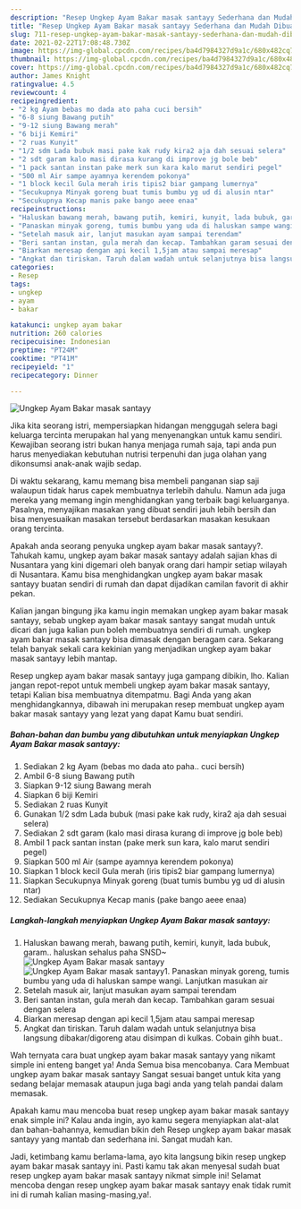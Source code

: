 ```yaml
---
description: "Resep Ungkep Ayam Bakar masak santayy Sederhana dan Mudah Dibuat"
title: "Resep Ungkep Ayam Bakar masak santayy Sederhana dan Mudah Dibuat"
slug: 711-resep-ungkep-ayam-bakar-masak-santayy-sederhana-dan-mudah-dibuat
date: 2021-02-22T17:08:48.730Z
image: https://img-global.cpcdn.com/recipes/ba4d7984327d9a1c/680x482cq70/ungkep-ayam-bakar-masak-santayy-foto-resep-utama.jpg
thumbnail: https://img-global.cpcdn.com/recipes/ba4d7984327d9a1c/680x482cq70/ungkep-ayam-bakar-masak-santayy-foto-resep-utama.jpg
cover: https://img-global.cpcdn.com/recipes/ba4d7984327d9a1c/680x482cq70/ungkep-ayam-bakar-masak-santayy-foto-resep-utama.jpg
author: James Knight
ratingvalue: 4.5
reviewcount: 4
recipeingredient:
- "2 kg Ayam bebas mo dada ato paha cuci bersih"
- "6-8 siung Bawang putih"
- "9-12 siung Bawang merah"
- "6 biji Kemiri"
- "2 ruas Kunyit"
- "1/2 sdm Lada bubuk masi pake kak rudy kira2 aja dah sesuai selera"
- "2 sdt garam kalo masi dirasa kurang di improve jg bole beb"
- "1 pack santan instan pake merk sun kara kalo marut sendiri pegel"
- "500 ml Air sampe ayamnya kerendem pokonya"
- "1 block kecil Gula merah iris tipis2 biar gampang lumernya"
- "Secukupnya Minyak goreng buat tumis bumbu yg ud di alusin ntar"
- "Secukupnya Kecap manis pake bango aeee enaa"
recipeinstructions:
- "Haluskan bawang merah, bawang putih, kemiri, kunyit, lada bubuk, garam.. haluskan sehalus paha SNSD~"
- "Panaskan minyak goreng, tumis bumbu yang uda di haluskan sampe wangi. Lanjutkan masukan air"
- "Setelah masuk air, lanjut masukan ayam sampai terendam"
- "Beri santan instan, gula merah dan kecap. Tambahkan garam sesuai dengan selera"
- "Biarkan meresap dengan api kecil 1,5jam atau sampai meresap"
- "Angkat dan tiriskan. Taruh dalam wadah untuk selanjutnya bisa langsung dibakar/digoreng atau disimpan di kulkas. Cobain gihh buat.."
categories:
- Resep
tags:
- ungkep
- ayam
- bakar

katakunci: ungkep ayam bakar 
nutrition: 260 calories
recipecuisine: Indonesian
preptime: "PT24M"
cooktime: "PT41M"
recipeyield: "1"
recipecategory: Dinner

---
```



![Ungkep Ayam Bakar masak santayy](https://img-global.cpcdn.com/recipes/ba4d7984327d9a1c/680x482cq70/ungkep-ayam-bakar-masak-santayy-foto-resep-utama.jpg)

Jika kita seorang istri, mempersiapkan hidangan menggugah selera bagi keluarga tercinta merupakan hal yang menyenangkan untuk kamu sendiri. Kewajiban seorang istri bukan hanya menjaga rumah saja, tapi anda pun harus menyediakan kebutuhan nutrisi terpenuhi dan juga olahan yang dikonsumsi anak-anak wajib sedap.

Di waktu  sekarang, kamu memang bisa membeli panganan siap saji walaupun tidak harus capek membuatnya terlebih dahulu. Namun ada juga mereka yang memang ingin menghidangkan yang terbaik bagi keluarganya. Pasalnya, menyajikan masakan yang dibuat sendiri jauh lebih bersih dan bisa menyesuaikan masakan tersebut berdasarkan masakan kesukaan orang tercinta. 



Apakah anda seorang penyuka ungkep ayam bakar masak santayy?. Tahukah kamu, ungkep ayam bakar masak santayy adalah sajian khas di Nusantara yang kini digemari oleh banyak orang dari hampir setiap wilayah di Nusantara. Kamu bisa menghidangkan ungkep ayam bakar masak santayy buatan sendiri di rumah dan dapat dijadikan camilan favorit di akhir pekan.

Kalian jangan bingung jika kamu ingin memakan ungkep ayam bakar masak santayy, sebab ungkep ayam bakar masak santayy sangat mudah untuk dicari dan juga kalian pun boleh membuatnya sendiri di rumah. ungkep ayam bakar masak santayy bisa dimasak dengan beragam cara. Sekarang telah banyak sekali cara kekinian yang menjadikan ungkep ayam bakar masak santayy lebih mantap.

Resep ungkep ayam bakar masak santayy juga gampang dibikin, lho. Kalian jangan repot-repot untuk membeli ungkep ayam bakar masak santayy, tetapi Kalian bisa membuatnya ditempatmu. Bagi Anda yang akan menghidangkannya, dibawah ini merupakan resep membuat ungkep ayam bakar masak santayy yang lezat yang dapat Kamu buat sendiri.

<!--inarticleads1-->

##### Bahan-bahan dan bumbu yang dibutuhkan untuk menyiapkan Ungkep Ayam Bakar masak santayy:

1. Sediakan 2 kg Ayam (bebas mo dada ato paha.. cuci bersih)
1. Ambil 6-8 siung Bawang putih
1. Siapkan 9-12 siung Bawang merah
1. Siapkan 6 biji Kemiri
1. Sediakan 2 ruas Kunyit
1. Gunakan 1/2 sdm Lada bubuk (masi pake kak rudy, kira2 aja dah sesuai selera)
1. Sediakan 2 sdt garam (kalo masi dirasa kurang di improve jg bole beb)
1. Ambil 1 pack santan instan (pake merk sun kara, kalo marut sendiri pegel)
1. Siapkan 500 ml Air (sampe ayamnya kerendem pokonya)
1. Siapkan 1 block kecil Gula merah (iris tipis2 biar gampang lumernya)
1. Siapkan Secukupnya Minyak goreng (buat tumis bumbu yg ud di alusin ntar)
1. Sediakan Secukupnya Kecap manis (pake bango aeee enaa)




<!--inarticleads2-->

##### Langkah-langkah menyiapkan Ungkep Ayam Bakar masak santayy:

1. Haluskan bawang merah, bawang putih, kemiri, kunyit, lada bubuk, garam.. haluskan sehalus paha SNSD~
<img src="https://img-global.cpcdn.com/steps/c2f7f61d8dd7db57/160x128cq70/ungkep-ayam-bakar-masak-santayy-langkah-memasak-1-foto.jpg" alt="Ungkep Ayam Bakar masak santayy"><img src="https://img-global.cpcdn.com/steps/b888b347718cf87b/160x128cq70/ungkep-ayam-bakar-masak-santayy-langkah-memasak-1-foto.jpg" alt="Ungkep Ayam Bakar masak santayy">1. Panaskan minyak goreng, tumis bumbu yang uda di haluskan sampe wangi. Lanjutkan masukan air
1. Setelah masuk air, lanjut masukan ayam sampai terendam
1. Beri santan instan, gula merah dan kecap. Tambahkan garam sesuai dengan selera
1. Biarkan meresap dengan api kecil 1,5jam atau sampai meresap
1. Angkat dan tiriskan. Taruh dalam wadah untuk selanjutnya bisa langsung dibakar/digoreng atau disimpan di kulkas. Cobain gihh buat..




Wah ternyata cara buat ungkep ayam bakar masak santayy yang nikamt simple ini enteng banget ya! Anda Semua bisa mencobanya. Cara Membuat ungkep ayam bakar masak santayy Sangat sesuai banget untuk kita yang sedang belajar memasak ataupun juga bagi anda yang telah pandai dalam memasak.

Apakah kamu mau mencoba buat resep ungkep ayam bakar masak santayy enak simple ini? Kalau anda ingin, ayo kamu segera menyiapkan alat-alat dan bahan-bahannya, kemudian bikin deh Resep ungkep ayam bakar masak santayy yang mantab dan sederhana ini. Sangat mudah kan. 

Jadi, ketimbang kamu berlama-lama, ayo kita langsung bikin resep ungkep ayam bakar masak santayy ini. Pasti kamu tak akan menyesal sudah buat resep ungkep ayam bakar masak santayy nikmat simple ini! Selamat mencoba dengan resep ungkep ayam bakar masak santayy enak tidak rumit ini di rumah kalian masing-masing,ya!.

